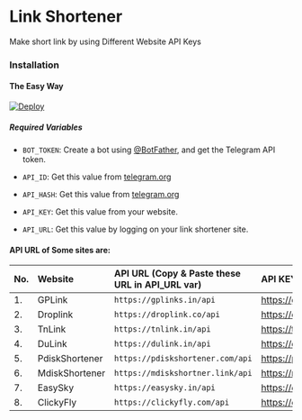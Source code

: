 # Link Shortener
Make short link by using Different Website API Keys

<script type="text/javascript" src="https://cdnjs.buymeacoffee.com/1.0.0/button.prod.min.js" data-name="bmc-button" data-slug="AKBotZ" data-color="#5F7FFF" data-emoji="🖥️"  data-font="Cookie" data-text="Buy me a Server Cost" data-outline-color="#000000" data-font-color="#ffffff" data-coffee-color="#FFDD00" ></script>

### Installation

#### The Easy Way

[![Deploy](https://www.herokucdn.com/deploy/button.svg)](https://heroku.com/deploy)

##### Required Variables

* `BOT_TOKEN`: Create a bot using [@BotFather](https://telegram.dog/BotFather), and get the Telegram API token.

* `API_ID`: Get this value from [telegram.org](https://my.telegram.org/apps)
* `API_HASH`: Get this value from [telegram.org](https://my.telegram.org/apps)
* `API_KEY`: Get this value from your website.
* `API_URL`: Get this value by logging on your link shortener site.

#### API URL of Some sites are:

|No.|   Website        | API URL (Copy & Paste these URL in API_URL var)          |          API KEY (Get API KEY From Site)    |
|---|:-----------------|:---------------------------------------------------------|:--------------------------------------------|
|1. |  GPLink          |   `https://gplinks.in/api`                               |https://gplinks.in/member/tools/api          |
|2. |  Droplink        |   `https://droplink.co/api`                              |https://droplink.co/member/tools/api         |
|3. |  TnLink          |   `https://tnlink.in/api`                                |https://tnlink.in/member/tools/api           |
|4. |  DuLink          |   `https://dulink.in/api`                                |https://dulink.in/member/tools/api           |
|5. |  PdiskShortener  |   `https://pdiskshortener.com/api`                       |https://pdiskshortener.com/member/tools/api  |
|6. |  MdiskShortener  |   `https://mdiskshortner.link/api`                       |https://mdiskshortner.link/member/tools/api  |
|7. |  EasySky         |   `https://easysky.in/api`                               |https://easysky.in/members/tools/api         |
|8. |  ClickyFly       |   `https://clickyfly.com/api`                            |https://clickyfly.com/member/tools/api       |

